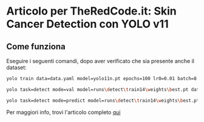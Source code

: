 # Articolo per TheRedCode.it: Skin Cancer Detection con YOLO v11

## Come funziona

Eseguire i seguenti comandi, dopo aver verificato che sia presente 
anche il dataset:

```bash
yolo train data=data.yaml model=yolo11n.pt epochs=100 lr0=0.01 batch=8 optimizer=adam

yolo task=detect mode=val model=runs\detect\train14\weights\best.pt data=data.yaml

yolo task=detect mode=predict model=runs\detect\train14\weights\best.pt conf=0.25 source=test\images save=True
```

Per maggiori info, trovi l'articolo completo [qui](https://theredcode.it/intelligenza-artificiale/skin-cancer-detection-con-yolo-v11)